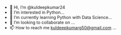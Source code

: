 - 👋 Hi, I’m @kuldeepkumar24
- 👀 I’m interested in Python...
- 🌱 I’m currently learning Python with Data Science...
- 💞️ I’m looking to collaborate on ...
- 📫 How to reach me kuldeepkumarg50@gmail.com ...

<!---
kuldeepkumar24/kuldeepkumar24 is a ✨ special ✨ repository because its `README.md` (this file) appears on your GitHub profile.
You can click the Preview link to take a look at your changes.
--->
